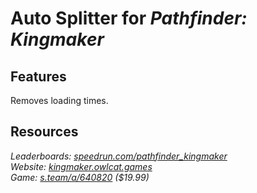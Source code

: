 # Auto Splitter for ***Pathfinder: Kingmaker***
## Features
Removes loading times.

## Resources
*Leaderboards: [speedrun.com/pathfinder_kingmaker](https://speedrun.com/pathfinder_kingmaker)*  
*Website: [kingmaker.owlcat.games](https://kingmaker.owlcat.games/)*  
*Game: [s.team/a/640820](https://s.team/a/640820) ($19.99)*